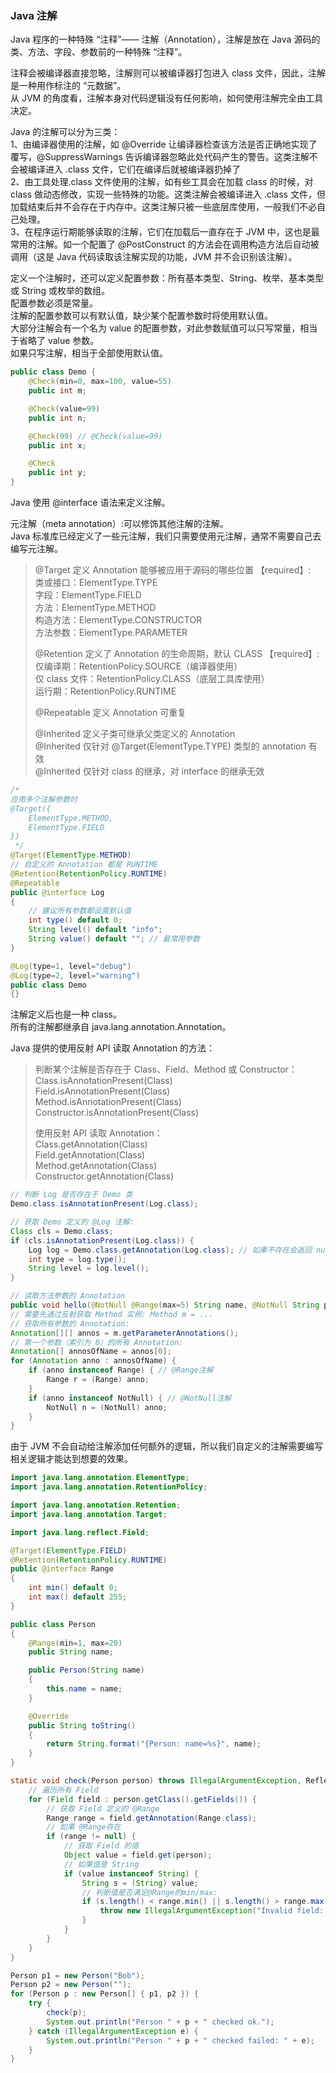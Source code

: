 
### Java 注解
Java 程序的一种特殊 “注释”—— 注解（Annotation），注解是放在 Java 源码的类、方法、字段、参数前的一种特殊 “注释”。   

注释会被编译器直接忽略，注解则可以被编译器打包进入 class 文件，因此，注解是一种用作标注的 “元数据”。  
从 JVM 的角度看，注解本身对代码逻辑没有任何影响，如何使用注解完全由工具决定。  

Java 的注解可以分为三类：  
1、由编译器使用的注解，如 \@Override 让编译器检查该方法是否正确地实现了覆写，\@SuppressWarnings 告诉编译器忽略此处代码产生的警告。这类注解不会被编译进入 .class 文件，它们在编译后就被编译器扔掉了  
2、由工具处理.class 文件使用的注解，如有些工具会在加载 class 的时候，对 class 做动态修改，实现一些特殊的功能。这类注解会被编译进入 .class 文件，但加载结束后并不会存在于内存中。这类注解只被一些底层库使用，一般我们不必自己处理。  
3、在程序运行期能够读取的注解，它们在加载后一直存在于 JVM 中，这也是最常用的注解。如一个配置了 \@PostConstruct 的方法会在调用构造方法后自动被调用（这是 Java 代码读取该注解实现的功能，JVM 并不会识别该注解）。  

定义一个注解时，还可以定义配置参数：所有基本类型、String、枚举、基本类型或 String 或枚举的数组。  
配置参数必须是常量。   
注解的配置参数可以有默认值，缺少某个配置参数时将使用默认值。  
大部分注解会有一个名为 value 的配置参数，对此参数赋值可以只写常量，相当于省略了 value 参数。  
如果只写注解，相当于全部使用默认值。  
```java
public class Demo {
    @Check(min=0, max=100, value=55)
    public int m;

    @Check(value=99)
    public int n;

    @Check(99) // @Check(value=99)
    public int x;

    @Check
    public int y;
}
```

Java 使用 \@interface 语法来定义注解。  

元注解（meta annotation）:可以修饰其他注解的注解。  
Java 标准库已经定义了一些元注解，我们只需要使用元注解，通常不需要自己去编写元注解。  
> \@Target 定义 Annotation 能够被应用于源码的哪些位置 【required】:  
> 类或接口：ElementType.TYPE  
> 字段：ElementType.FIELD  
> 方法：ElementType.METHOD  
> 构造方法：ElementType.CONSTRUCTOR  
> 方法参数：ElementType.PARAMETER  
> 
> \@Retention 定义了 Annotation 的生命周期，默认 CLASS 【required】:  
> 仅编译期：RetentionPolicy.SOURCE（编译器使用）  
> 仅 class 文件：RetentionPolicy.CLASS（底层工具库使用）  
> 运行期：RetentionPolicy.RUNTIME  
> 
> \@Repeatable 定义 Annotation 可重复  
> 
> \@Inherited 定义子类可继承父类定义的 Annotation  
> \@Inherited 仅针对 \@Target(ElementType.TYPE) 类型的 annotation 有效  
> \@Inherited 仅针对 class 的继承，对 interface 的继承无效  
> 

```java
/*
应用多个注解参数时
@Target({
    ElementType.METHOD,
    ElementType.FIELD
})
 */
@Target(ElementType.METHOD)
// 自定义的 Annotation 都是 RUNTIME
@Retention(RetentionPolicy.RUNTIME)
@Repeatable
public @interface Log 
{
    // 建议所有参数都设置默认值
    int type() default 0;
    String level() default "info";
    String value() default ""; // 最常用参数
}

@Log(type=1, level="debug")
@Log(type=2, level="warning")
public class Demo 
{}
```

注解定义后也是一种 class。  
所有的注解都继承自 java.lang.annotation.Annotation。

Java 提供的使用反射 API 读取 Annotation 的方法：  
> 判断某个注解是否存在于 Class、Field、Method 或 Constructor：  
> Class.isAnnotationPresent(Class)  
> Field.isAnnotationPresent(Class)  
> Method.isAnnotationPresent(Class)  
> Constructor.isAnnotationPresent(Class)  
> 
> 使用反射 API 读取 Annotation：  
> Class.getAnnotation(Class)  
> Field.getAnnotation(Class)  
> Method.getAnnotation(Class)  
> Constructor.getAnnotation(Class)  

```java
// 判断 Log 是否存在于 Demo 类
Demo.class.isAnnotationPresent(Log.class);

// 获取 Demo 定义的 @Log 注解:  
Class cls = Demo.class;
if (cls.isAnnotationPresent(Log.class)) {
    Log log = Demo.class.getAnnotation(Log.class); // 如果不存在会返回 null
    int type = log.type();
    String level = log.level();
}

// 读取方法参数的 Annotation
public void hello(@NotNull @Range(max=5) String name, @NotNull String prefix){}
// 需要先通过反射获取 Method 实例: Method m = ...  
// 获取所有参数的 Annotation:
Annotation[][] annos = m.getParameterAnnotations();
// 第一个参数（索引为 0）的所有 Annotation:
Annotation[] annosOfName = annos[0];
for (Annotation anno : annosOfName) {
    if (anno instanceof Range) { // @Range注解
        Range r = (Range) anno;
    }
    if (anno instanceof NotNull) { // @NotNull注解
        NotNull n = (NotNull) anno;
    }
}
```

由于 JVM 不会自动给注解添加任何额外的逻辑，所以我们自定义的注解需要编写相关逻辑才能达到想要的效果。  
```java
import java.lang.annotation.ElementType;
import java.lang.annotation.RetentionPolicy;

import java.lang.annotation.Retention;
import java.lang.annotation.Target;

import java.lang.reflect.Field;

@Target(ElementType.FIELD)
@Retention(RetentionPolicy.RUNTIME)
public @interface Range 
{
    int min() default 0;
    int max() default 255;
}

public class Person 
{
    @Range(min=1, max=20)
    public String name;

    public Person(String name) 
    {
        this.name = name;
    }

    @Override
    public String toString() 
    {
        return String.format("{Person: name=%s}", name);
    }
}

static void check(Person person) throws IllegalArgumentException, ReflectiveOperationException {
    // 遍历所有 Field
    for (Field field : person.getClass().getFields()) {
        // 获取 Field 定义的 @Range
        Range range = field.getAnnotation(Range.class);
        // 如果 @Range存在
        if (range != null) {
            // 获取 Field 的值
            Object value = field.get(person);
            // 如果值是 String
            if (value instanceof String) {
                String s = (String) value;
                // 判断值是否满足@Range的min/max:
                if (s.length() < range.min() || s.length() > range.max()) {
                    throw new IllegalArgumentException("Invalid field: " + field.getName());
                }
            }
        }
    }
}

Person p1 = new Person("Bob");
Person p2 = new Person("");
for (Person p : new Person[] { p1, p2 }) {
    try {
        check(p);
        System.out.println("Person " + p + " checked ok.");
    } catch (IllegalArgumentException e) {
        System.out.println("Person " + p + " checked failed: " + e);
    }
}
```

